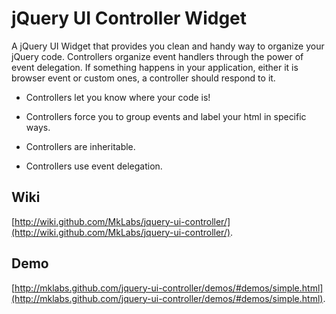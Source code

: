 jQuery UI Controller Widget
================================
A jQuery UI Widget that provides you clean and handy way to organize your jQuery code. 
Controllers organize event handlers through the power of event delegation. If something happens 
in your application, either it is browser event or custom ones, a controller should respond to it.

* Controllers let you know where your code is!

* Controllers force you to group events and label your html in specific ways. 

* Controllers are inheritable.

* Controllers use event delegation.

Wiki
-----------------------------

[http://wiki.github.com/MkLabs/jquery-ui-controller/](http://wiki.github.com/MkLabs/jquery-ui-controller/).

Demo
-----------------------------
[http://mklabs.github.com/jquery-ui-controller/demos/#demos/simple.html](http://mklabs.github.com/jquery-ui-controller/demos/#demos/simple.html).